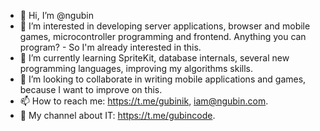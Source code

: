 - 👋 Hi, I’m @ngubin
- 👀 I’m interested in developing server applications, browser and mobile games, microcontroller programming and frontend. Anything you can program? - So I'm already interested in this. 
- 🌱 I’m currently learning SpriteKit, database internals, several new programming languages, improving my algorithms skills.
- 💞️ I’m looking to collaborate in writing mobile applications and games, because I want to improve on this.
- 📫 How to reach me: <a href="https://t.me/gubinik" target="_blank">https://t.me/gubinik</a>, <a href="mailto:iam@ngubin.com" target="_blank">iam@ngubin.com</a>.
- 📰 My channel about IT: <a href="https://t.me/gubincode" target="_blank">https://t.me/gubincode</a>.

<!---
ngubin/ngubin is a ✨ special ✨ repository because its `README.md` (this file) appears on your GitHub profile.
You can click the Preview link to take a look at your changes.
--->
